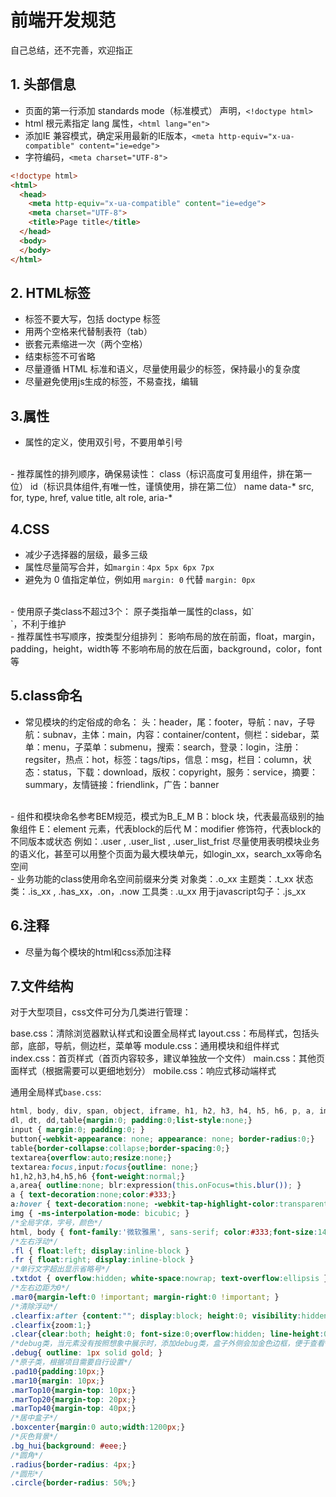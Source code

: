 # 前端开发规范

自己总结，还不完善，欢迎指正

## 1. 头部信息

- 页面的第一行添加 standards mode（标准模式） 声明，`<!doctype html>`
- html 根元素指定 lang 属性，`<html lang="en">`
- 添加IE 兼容模式，确定采用最新的IE版本，`<meta http-equiv="x-ua-compatible" content="ie=edge">`
- 字符编码，`<meta charset="UTF-8">`

```html
<!doctype html>
<html>
  <head>
    <meta http-equiv="x-ua-compatible" content="ie=edge">
    <meta charset="UTF-8">
    <title>Page title</title>
  </head>
  <body>
  </body>
</html>
```

## 2. HTML标签

- 标签不要大写，包括 doctype 标签
- 用两个空格来代替制表符（tab）
- 嵌套元素缩进一次（两个空格）
- 结束标签不可省略
- 尽量遵循 HTML 标准和语义，尽量使用最少的标签，保持最小的复杂度
- 尽量避免使用js生成的标签，不易查找，编辑

## 3.属性

- 属性的定义，使用双引号，不要用单引号
</br>
- 推荐属性的排列顺序，确保易读性：
class（标识高度可复用组件，排在第一位）
id（标识具体组件,有唯一性，谨慎使用，排在第二位）
name
data-*
src, for, type, href, value
title, alt
role, aria-*

## 4.CSS

- 减少子选择器的层级，最多三级
- 属性尽量简写合并，如`margin：4px 5px 6px 7px`
- 避免为 0 值指定单位，例如用 `margin: 0` 代替 `margin: 0px`
</br>
- 使用原子类class不超过3个：
原子类指单一属性的class，如`<div class='mar10 font16 pt8 link red'></div>`，不利于维护
</br>
- 推荐属性书写顺序，按类型分组排列：
影响布局的放在前面，float，margin，padding，height，width等
不影响布局的放在后面，background，color，font等

## 5.class命名

- 常见模块的约定俗成的命名：
头：header，尾：footer，导航：nav，子导航：subnav，主体：main，内容：container/content，侧栏：sidebar，菜单：menu，子菜单：submenu，搜索：search，登录：login，注册：regsiter，热点：hot，标签：tags/tips，信息：msg，栏目：column，状态：status，下载：download，版权：copyright，服务：service，摘要：summary，友情链接：friendlink，广告：banner
</br>
- 组件和模块命名参考BEM规范，模式为B_E_M
B：block 块，代表最高级别的抽象组件
E：element 元素，代表block的后代
M：modifier 修饰符，代表block的不同版本或状态
例如：.user , .user_list , .user_list_frist
尽量使用表明模块业务的语义化，甚至可以用整个页面为最大模块单元，如login_xx，search_xx等命名空间
</br>
- 业务功能的class使用命名空间前缀来分类
对象类：.o_xx
主题类：.t_xx
状态类：.is_xx , .has_xx，.on，.now
工具类 : .u_xx
用于javascript勾子：.js_xx

## 6.注释
- 尽量为每个模块的html和css添加注释

## 7.文件结构
对于大型项目，css文件可分为几类进行管理：

base.css：清除浏览器默认样式和设置全局样式
layout.css：布局样式，包括头部，底部，导航，侧边栏，菜单等
module.css：通用模块和组件样式
index.css：首页样式（首页内容较多，建议单独放一个文件）
main.css：其他页面样式（根据需要可以更细地划分）
mobile.css：响应式移动端样式

通用全局样式`base.css`:
```css
html, body, div, span, object, iframe, h1, h2, h3, h4, h5, h6, p, a, img,  ol, ul, li, form,table,input,button,textarea{ margin:0; padding:0; border:0; list-style:none;}
dl, dt, dd,table{margin:0; padding:0;list-style:none;}
input { margin:0; padding:0; }
button{-webkit-appearance: none; appearance: none; border-radius:0;} 
table{border-collapse:collapse;border-spacing:0;}
textarea{overflow:auto;resize:none;}
textarea:focus,input:focus{outline: none;}
h1,h2,h3,h4,h5,h6 {font-weight:normal;}
a,area{ outline:none; blr:expression(this.onFocus=this.blur()); }
a { text-decoration:none;color:#333;}
a:hover { text-decoration:none; -webkit-tap-highlight-color:transparent; color:#3d55a7}
img { -ms-interpolation-mode: bicubic; }
/*全局字体，字号，颜色*/
html, body { font-family:'微软雅黑', sans-serif; color:#333;font-size:14px; } 
/*左右浮动*/
.fl { float:left; display:inline-block }
.fr { float:right; display:inline-block } 
/*单行文字超出显示省略号*/
.txtdot { overflow:hidden; white-space:nowrap; text-overflow:ellipsis }
/*左右边距为0*/
.mar0{margin-left:0 !important; margin-right:0 !important; }
/*清除浮动*/
.clearfix:after {content:""; display:block; height:0; visibility:hidden; clear:both; }
.clearfix{zoom:1;}
.clear{clear:both; height:0; font-size:0;overflow:hidden; line-height:0;}
/*debug类，当元素没有按照想象中展示时，添加debug类，盒子外侧会加金色边框，便于查看*/
.debug{ outline: 1px solid gold; }
/*原子类，根据项目需要自行设置*/
.pad10{padding:10px;}
.mar10{margin: 10px;}
.marTop10{margin-top: 10px;}
.marTop20{margin-top: 20px;}
.marTop40{margin-top: 40px;}
/*居中盒子*/
.boxcenter{margin:0 auto;width:1200px;}
/*灰色背景*/
.bg_hui{background: #eee;}
/*圆角*/
.radius{border-radius: 4px;}
/*圆形*/
.circle{border-radius: 50%;}
```

